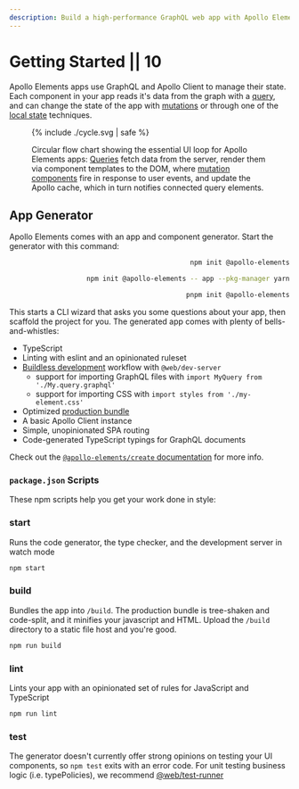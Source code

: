 ```yaml
---
description: Build a high-performance GraphQL web app with Apollo Elements
---
```


# Getting Started || 10

<style data-helmett>
  #apollo-elements-cycle-diagram .entity {
    letter-spacing: -2.6px;
    fill: var(--text-color);
    font-family: Recursive;
    font-size: 48px;
    font-variation-settings:
        "MONO" 1,
        "CASL" 0.5,
        "wght" 500,
        "slnt" -7,
        "CRSV" 0.5;
  }

  #apollo-elements-cycle-diagram .arrow { fill: var(--page-background); }
  #apollo-elements-cycle-diagram .venn { opacity: 0.5; }
  #apollo-client-venn-region { fill: var(--pink-a200); }
  #apollo-elements-venn-region { fill: var(--purple-a400); }
  body[theme="dark"] #apollo-elements-cycle-diagram .venn { opacity: 0.5; }
  @media (prefers-color-scheme: dark) {
    #apollo-elements-cycle-diagram .venn { opacity: 0.5; }
  }
</style>

Apollo Elements apps use GraphQL and Apollo Client to manage their state. Each component in your app reads it's data from the graph with a [query](../usage/queries/), and can change the state of the app with [mutations](../usage/mutations/) or through one of the [local state](../usage/local-state/) techniques.

<figure>

{% include ./cycle.svg | safe %}

<figcaption>

Circular flow chart showing the essential UI loop for Apollo Elements apps: [Queries](../usage/queries/) fetch data from the server, render them via component templates to the DOM, where [mutation components](../usage/mutations/) fire in response to user events, and update the Apollo cache, which in turn notifies connected query elements.

</figcaption>
</figure>

## App Generator

Apollo Elements comes with an app and component generator. Start the generator with this command:

<code-tabs collection="package-managers" default-tab="npm" align="end">

```bash tab npm
npm init @apollo-elements
```

```bash tab yarn
npm init @apollo-elements -- app --pkg-manager yarn
```

```bash tab pnpm
pnpm init @apollo-elements
```

</code-tabs>

This starts a CLI wizard that asks you some questions about your app, then scaffold the project for you. The generated app comes with plenty of bells-and-whistles:

- TypeScript
- Linting with eslint and an opinionated ruleset
- [Buildless development](./buildless-development.md) workflow with `@web/dev-server`
  - support for importing GraphQL files with `import MyQuery from './My.query.graphql'`
  - support for importing CSS with `import styles from './my-element.css'`
- Optimized [production bundle](./building-for-production.md)
- A basic Apollo Client instance
- Simple, unopinionated SPA routing
- Code-generated TypeScript typings for GraphQL documents

Check out the [`@apollo-elements/create` documentation](/api/create/) for more info.

### `package.json` Scripts

These npm scripts help you get your work done in style:

### start

Runs the code generator, the type checker, and the development server in watch mode

```bash copy
npm start
```

### build

Bundles the app into `/build`. The production bundle is tree-shaken and code-split, and it minifies your javascript and HTML. Upload the `/build` directory to a static file host and you're good.

```bash copy
npm run build
```

### lint

Lints your app with an opinionated set of rules for JavaScript and TypeScript

```bash copy
npm run lint
```

### test

The generator doesn't currently offer strong opinions on testing your UI components, so `npm test` exits with an error code. For unit testing business logic (i.e. typePolicies), we recommend [@web/test-runner](https://modern-web.dev/guides/test-runner/getting-started/)
